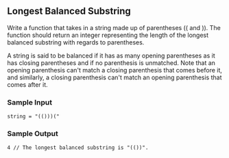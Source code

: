
## Longest Balanced Substring

Write a function that takes in a string made up of parentheses ((
and )). The function should return an integer representing the
length of the longest balanced substring with regards to parentheses.

A string is said to be balanced if it has as many opening parentheses as it
has closing parentheses and if no parenthesis is unmatched. Note that an
opening parenthesis can't match a closing parenthesis that comes before it,
and similarly, a closing parenthesis can't match an opening parenthesis that
comes after it.

### Sample Input
```
string = "(()))("
```

### Sample Output
```
4 // The longest balanced substring is "(())".
```
